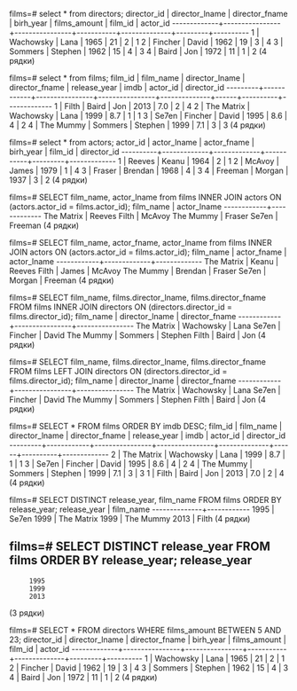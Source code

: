 films=# select * from directors;
 director_id | director_lname | director_fname | birh_year | films_amount | film_id | actor_id
-------------+----------------+----------------+-----------+--------------+---------+----------
           1 | Wachowsky      | Lana           |      1965 |           21 |       2 |        1
           2 | Fincher        | David          |      1962 |           19 |       3 |        4
           3 | Sommers        | Stephen        |      1962 |           15 |       4 |        3
           4 | Baird          | Jon            |      1972 |           11 |       1 |        2
(4 рядки)


films=# select * from films;
 film_id | film_name  | director_lname | director_fname | release_year | imdb | actor_id | director_id
---------+------------+----------------+----------------+--------------+------+----------+-------------
       1 | Filth      | Baird          | Jon            |         2013 |  7.0 |        2 |           4
       2 | The Matrix | Wachowsky      | Lana           |         1999 |  8.7 |        1 |           1
       3 | Se7en      | Fincher        | David          |         1995 |  8.6 |        4 |           2
       4 | The Mummy  | Sommers        | Stephen        |         1999 |  7.1 |        3 |           3
(4 рядки)


films=# select * from actors;
 actor_id | actor_lname | actor_fname | birh_year | film_id | director_id
----------+-------------+-------------+-----------+---------+-------------
        1 | Reeves      | Keanu       |      1964 |       2 |           1
        2 | McAvoy      | James       |      1979 |       1 |           4
        3 | Fraser      | Brendan     |      1968 |       4 |           3
        4 | Freeman     | Morgan      |      1937 |       3 |           2
(4 рядки)


films=# SELECT film_name, actor_lname from films INNER JOIN actors ON (actors.actor_id = films.actor_id);
 film_name  | actor_lname
------------+-------------
 The Matrix | Reeves
 Filth      | McAvoy
 The Mummy  | Fraser
 Se7en      | Freeman
(4 рядки)


films=# SELECT film_name, actor_fname, actor_lname from films INNER JOIN actors ON (actors.actor_id = films.actor_id);
 film_name  | actor_fname | actor_lname
------------+-------------+-------------
 The Matrix | Keanu       | Reeves
 Filth      | James       | McAvoy
 The Mummy  | Brendan     | Fraser
 Se7en      | Morgan      | Freeman
(4 рядки)


films=# SELECT film_name, films.director_lname, films.director_fname FROM films INNER JOIN directors ON (directors.director_id = films.director_id);
 film_name  | director_lname | director_fname
------------+----------------+----------------
 The Matrix | Wachowsky      | Lana
 Se7en      | Fincher        | David
 The Mummy  | Sommers        | Stephen
 Filth      | Baird          | Jon
(4 рядки)


films=# SELECT film_name, films.director_lname, films.director_fname FROM films LEFT JOIN directors ON (directors.director_id = films.director_id);
 film_name  | director_lname | director_fname
------------+----------------+----------------
 The Matrix | Wachowsky      | Lana
 Se7en      | Fincher        | David
 The Mummy  | Sommers        | Stephen
 Filth      | Baird          | Jon
(4 рядки)


films=# SELECT * FROM films ORDER BY imdb DESC;
 film_id | film_name  | director_lname | director_fname | release_year | imdb | actor_id | director_id
---------+------------+----------------+----------------+--------------+------+----------+-------------
       2 | The Matrix | Wachowsky      | Lana           |         1999 |  8.7 |        1 |           1
       3 | Se7en      | Fincher        | David          |         1995 |  8.6 |        4 |           2
       4 | The Mummy  | Sommers        | Stephen        |         1999 |  7.1 |        3 |           3
       1 | Filth      | Baird          | Jon            |         2013 |  7.0 |        2 |           4
(4 рядки)


films=# SELECT DISTINCT release_year, film_name FROM films ORDER BY release_year;
 release_year | film_name
--------------+------------
         1995 | Se7en
         1999 | The Matrix
         1999 | The Mummy
         2013 | Filth
(4 рядки)


films=# SELECT DISTINCT release_year FROM films ORDER BY release_year;
 release_year
--------------
         1995
         1999
         2013
(3 рядки)


films=# SELECT * FROM directors WHERE films_amount BETWEEN 5 AND 23;
 director_id | director_lname | director_fname | birh_year | films_amount | film_id | actor_id
-------------+----------------+----------------+-----------+--------------+---------+----------
           1 | Wachowsky      | Lana           |      1965 |           21 |       2 |        1
           2 | Fincher        | David          |      1962 |           19 |       3 |        4
           3 | Sommers        | Stephen        |      1962 |           15 |       4 |        3
           4 | Baird          | Jon            |      1972 |           11 |       1 |        2
(4 рядки)